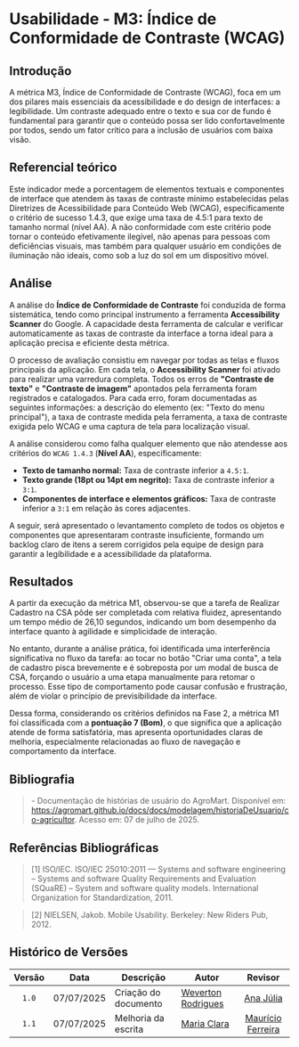 # Usabilidade - M3: Índice de Conformidade de Contraste (WCAG)

## Introdução

  A métrica M3, Índice de Conformidade de Contraste (WCAG), foca em um dos pilares mais essenciais da acessibilidade e do design de 
  interfaces: a legibilidade. Um contraste adequado entre o texto e sua cor de fundo é fundamental para garantir que o conteúdo possa ser lido 
  confortavelmente por todos, sendo um fator crítico para a inclusão de usuários com baixa visão.

## Referencial teórico 

  Este indicador mede a porcentagem de elementos textuais e componentes de interface que atendem às taxas de contraste mínimo estabelecidas 
  pelas Diretrizes de Acessibilidade para Conteúdo Web (WCAG), especificamente o critério de sucesso 1.4.3, que exige uma taxa de 4.5:1 para 
  texto de tamanho normal (nível AA). A não conformidade com este critério pode tornar o conteúdo efetivamente ilegível, não apenas para 
  pessoas com deficiências visuais, mas também para qualquer usuário em condições de iluminação não ideais, como sob a luz do sol em um 
  dispositivo móvel.

## Análise

A análise do **Índice de Conformidade de Contraste** foi conduzida de forma sistemática, tendo como principal instrumento a ferramenta **Accessibility Scanner** do Google. A capacidade desta ferramenta de calcular e verificar automaticamente as taxas de contraste da interface a torna ideal para a aplicação precisa e eficiente desta métrica.

O processo de avaliação consistiu em navegar por todas as telas e fluxos principais da aplicação. Em cada tela, o **Accessibility Scanner** foi ativado para realizar uma varredura completa. Todos os erros de **"Contraste de texto"** e **"Contraste de imagem"** apontados pela ferramenta foram registrados e catalogados. Para cada erro, foram documentadas as seguintes informações: a descrição do elemento (ex: "Texto do menu principal"), a taxa de contraste medida pela ferramenta, a taxa de contraste exigida pelo WCAG e uma captura de tela para localização visual.

A análise considerou como falha qualquer elemento que não atendesse aos critérios do `WCAG 1.4.3` (**Nível AA**), especificamente:

* **Texto de tamanho normal:** Taxa de contraste inferior a `4.5:1`.
* **Texto grande (18pt ou 14pt em negrito):** Taxa de contraste inferior a `3:1`.
* **Componentes de interface e elementos gráficos:** Taxa de contraste inferior a `3:1` em relação às cores adjacentes.

A seguir, será apresentado o levantamento completo de todos os objetos e componentes que apresentaram contraste insuficiente, formando um backlog claro de itens a serem corrigidos pela equipe de design para garantir a legibilidade e a acessibilidade da plataforma.

## Resultados

A partir da execução da métrica M1, observou-se que a tarefa de Realizar Cadastro na CSA pôde ser completada com relativa fluidez, apresentando um tempo médio de 26,10 segundos, indicando um bom desempenho da interface quanto à agilidade e simplicidade de interação.

No entanto, durante a análise prática, foi identificada uma interferência significativa no fluxo da tarefa: ao tocar no botão "Criar uma conta", a tela de cadastro pisca brevemente e é sobreposta por um modal de busca de CSA, forçando o usuário a uma etapa manualmente para retomar o processo. Esse tipo de comportamento pode causar confusão e frustração, além de violar o princípio de previsibilidade da interface.

Dessa forma, considerando os critérios definidos na Fase 2, a métrica M1 foi classificada com a **pontuação 7 (Bom)**, o que significa que a aplicação atende de forma satisfatória, mas apresenta oportunidades claras de melhoria, especialmente relacionadas ao fluxo de navegação e comportamento da interface.

## Bibliografia

> \- Documentação de histórias de usuário do AgroMart. Disponível em: <https://agromart.github.io/docs/docs/modelagem/historiaDeUsuario/co-agricultor>. Acesso em: 07 de julho de 2025.

## Referências Bibliográficas

> [1] ISO/IEC. ISO/IEC 25010:2011 — Systems and software engineering – Systems and software Quality Requirements and Evaluation (SQuaRE) – System and software quality models. International Organization for Standardization, 2011.

> [2] NIELSEN, Jakob. Mobile Usability. Berkeley: New Riders Pub, 2012.

## Histórico de Versões

|Versão|Data|Descrição|Autor|Revisor|
|:----:|----|---------|-----|:-------:|
|`1.0`|07/07/2025|Criação do documento| [Weverton Rodrigues](https://github.com/vevetin) | [Ana Júlia](https://github.com/ailujana) |
|`1.1`|07/07/2025|Melhoria da escrita|[Maria Clara](https://github.com/Oleari19)| [Maurício Ferreira](https://github.com/mauricio-araujoo) |